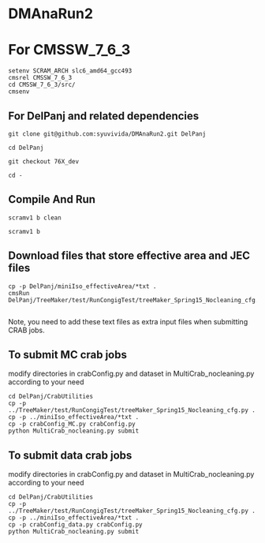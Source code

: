 
# DMAnaRun2

# For CMSSW_7_6_3
```
setenv SCRAM_ARCH slc6_amd64_gcc493
cmsrel CMSSW_7_6_3
cd CMSSW_7_6_3/src/
cmsenv
```


## For DelPanj and related dependencies

```
git clone git@github.com:syuvivida/DMAnaRun2.git DelPanj

cd DelPanj

git checkout 76X_dev

cd -

```

## Compile And Run 
```
scramv1 b clean

scramv1 b
```

## Download files that store effective area and JEC files

```
cp -p DelPanj/miniIso_effectiveArea/*txt .
cmsRun DelPanj/TreeMaker/test/RunCongigTest/treeMaker_Spring15_Nocleaning_cfg.py
 
```

Note, you need to add these text files as extra input files when submitting CRAB jobs.

## To submit MC crab jobs 
modify directories in crabConfig.py and dataset in MultiCrab_nocleaning.py according to your need
```
cd DelPanj/CrabUtilities
cp -p ../TreeMaker/test/RunCongigTest/treeMaker_Spring15_Nocleaning_cfg.py .
cp -p ../miniIso_effectiveArea/*txt .
cp -p crabConfig_MC.py crabConfig.py
python MultiCrab_nocleaning.py submit
```

## To submit data crab jobs
modify directories in crabConfig.py and dataset in MultiCrab_nocleaning.py according to your need
```
cd DelPanj/CrabUtilities
cp -p ../TreeMaker/test/RunCongigTest/treeMaker_Spring15_Nocleaning_cfg.py .
cp -p ../miniIso_effectiveArea/*txt .
cp -p crabConfig_data.py crabConfig.py
python MultiCrab_nocleaning.py submit
```
